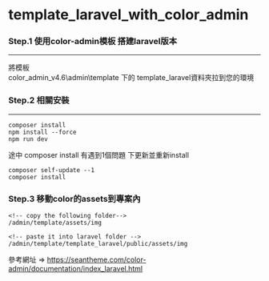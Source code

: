 # template_laravel_with_color_admin



### Step.1 使用color-admin模板 搭建laravel版本
---
將模板   
color_admin_v4.6\admin\template 下的 template_laravel資料夾拉到您的環境   


### Step.2 相關安裝
---
```
composer install
npm install --force
npm run dev
```
途中 composer install 有遇到1個問題 下更新並重新install
```
composer self-update --1
composer install
```
### Step.3 移動color的assets到專案內
```
<!-- copy the following folder-->
/admin/template/assets/img
 
<!-- paste it into laravel folder -->
/admin/template/template_laravel/public/assets/img
```

參考網址 => https://seantheme.com/color-admin/documentation/index_laravel.html
